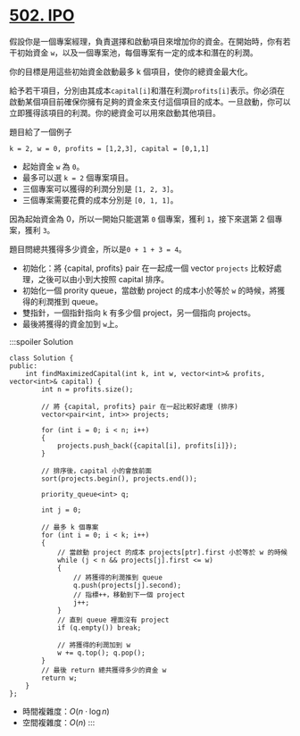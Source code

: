 # [502\. IPO](https://leetcode.com/problems/ipo/)

假設你是一個專案經理，負責選擇和啟動項目來增加你的資金。在開始時，你有若干初始資金 `w`，以及一個專案池，每個專案有一定的成本和潛在的利潤。

你的目標是用這些初始資金啟動最多 k 個項目，使你的總資金最大化。

給予若干項目，分別由其成本`capital[i]`和潛在利潤`profits[i]`表示。你必須在啟動某個項目前確保你擁有足夠的資金來支付這個項目的成本。一旦啟動，你可以立即獲得該項目的利潤。你的總資金可以用來啟動其他項目。

題目給了一個例子

```
k = 2, w = 0, profits = [1,2,3], capital = [0,1,1]
```

- 起始資金 `w` 為 `0`。
- 最多可以選 `k = 2` 個專案項目。
- 三個專案可以獲得的利潤分別是 `[1, 2, 3]`。
- 三個專案需要花費的成本分別是 `[0, 1, 1]`。

因為起始資金為 0，所以一開始只能選第 `0` 個專案，獲利 `1`，接下來選第 2 個專案，獲利 `3`。

題目問總共獲得多少資金，所以是`0 + 1 + 3 = 4`。

- 初始化：將 {capital, profits} pair 在一起成一個 vector `projects` 比較好處理，之後可以由小到大按照 capital 排序。
- 初始化一個 prority queue，當啟動 project 的成本小於等於 `w` 的時候，將獲得的利潤推到 queue。
- 雙指針，一個指針指向 k 有多少個 project，另一個指向 projects。
- 最後將獲得的資金加到 `w`上。

:::spoiler Solution
```cpp=
class Solution {
public:
    int findMaximizedCapital(int k, int w, vector<int>& profits, vector<int>& capital) {
        int n = profits.size();
        
        // 將 {capital, profits} pair 在一起比較好處理 (排序)
        vector<pair<int, int>> projects;
        
        for (int i = 0; i < n; i++)
        {
            projects.push_back({capital[i], profits[i]});
        }
        
        // 排序後，capital 小的會放前面
        sort(projects.begin(), projects.end());
        
        priority_queue<int> q;
        
        int j = 0;
        
        // 最多 k 個專案
        for (int i = 0; i < k; i++)
        {
            // 當啟動 project 的成本 projects[ptr].first 小於等於 w 的時候
            while (j < n && projects[j].first <= w)
            {
                // 將獲得的利潤推到 queue
                q.push(projects[j].second);
                // 指標++，移動到下一個 project
                j++;
            }
            // 直到 queue 裡面沒有 project
            if (q.empty()) break;
            
            // 將獲得的利潤加到 w
            w += q.top(); q.pop();
        }
        // 最後 return 總共獲得多少的資金 w
        return w;
    }
};
```
- 時間複雜度：$O(n \cdot \log n)$
- 空間複雜度：$O(n)$
:::
